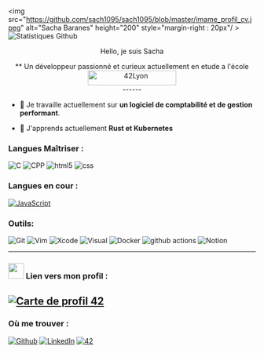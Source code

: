 # <p align="center">
  <img src="https://github.com/sach1095/sach1095/blob/master/imame_profil_cv.jpeg" alt="Sacha Baranes" height="200" style="margin-right : 20px"/ >
  <img src="https://github-readme-stats.vercel.app/api?username=sach1095&show_icons=true&theme=graywhite" alt="Statistiques Github" />
</p>
<p style="text-align: center;">Hello, je suis Sacha
<p style="text-align: center;">** Un développeur passionné et curieux actuellement en etude a l'école <img  height="30" width="180" src="https://discovery.42lyon.fr/static/images/logos/42/logo_42_white.png" alt="42Lyon" /> <br>
------

- 🔭 Je travaille actuellement sur **un logiciel de comptabilité et de gestion performant**.

- 🌱 J'apprends actuellement **Rust et Kubernetes**

### **Langues Maîtriser :**
<img alt="C" src="https://img.shields.io/badge/C-222222.svg?&style=flat&logo=C&logoColor=A8B9CC" /></a>
<img alt="CPP" src="https://img.shields.io/badge/C%2B%2B-00599C.svg?&style=flat&logo=C%2B%2B&logoColor=FFFFFF" /></a>
<img alt="html5" src="https://img.shields.io/badge/-HTML5-E34F26?style=flat-square&logo=html5&logoColor=white" /> 
<img alt="css" src="https://img.shields.io/badge/-CSS-green?style=flat-square&logo=css3&logoColor=white" />

### **Langues en cour :**
[![JavaScript](https://img.shields.io/badge/--F7DF1E?logo=javascript&logoColor=FFFFFF)](https://developer.mozilla.org/fr/docs/Web/JavaScript)

### **Outils:**
<img alt="Git" src="https://img.shields.io/badge/-Git-F05032?style=flat&logo=Git&logoColor=white" /> <img alt="Vim" src="https://img.shields.io/badge/-Vim-019733?style=flat&logo=Vim&logoColor=white" /> <img alt="Xcode" src="https://img.shields.io/badge/-Xcode-147EFB" /> <img alt="Visual" src="https://img.shields.io/badge/-Visual-6C33AF?style=flat&logo=visual%20studio&logoColor=white" /> <img alt="Docker" src="https://img.shields.io/badge/-Docker-46a2f1?style=flat&logo=docker&logoColor=white" /> <img alt="github actions" src="https://img.shields.io/badge/-Github_Actions-2088FF?style=flat&logo=github-actions&logoColor=white" /> <img alt="Notion" src="https://img.shields.io/badge/Notion-000000.svg?&style=flat&logo=Notion&logoColor=white" />

------------

### **<img height="32" width="32" src="https://simpleicons.org/icons/42.svg"/> Lien vers mon profil :**
[![Carte de profil 42](https://1337-readme.vercel.app/api/profile?cursus=42&dark=true&leet_logo=hide&login=sbaranes)](https://github.com/mohouyizme/1337-readme)
---------------
### **Où me trouver :**
<p><a href="https://github.com/sach1095" target="_blank"><img alt="Github" src="https://img.shields.io/badge/GitHub-%2312100E .svg?&style=flat&logo=Github&logoColor=white" /></a>
<a href="https://www.linkedin.com/in/sacha-baranes-a2b6b51b9/" target="_blank"><img alt="LinkedIn" src="https://img.shields.io/badge/linkedin-%230077B5.svg?&style=flat&logo=linkedin&logoColor=white" /></a>
<a href="https://profile.intra.42.fr/users/sbaranes" target="_blank"><img alt="42" src="https://img.shields.io/badge/Student-000000.svg?&style=flat&logo=42&logoColor=white" /></a>

</p>
